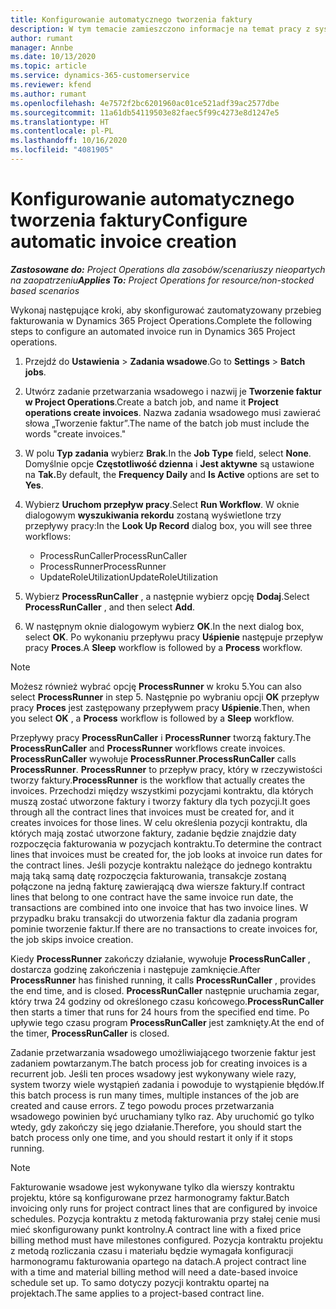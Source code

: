 ```yaml
---
title: Konfigurowanie automatycznego tworzenia faktury
description: W tym temacie zamieszczono informacje na temat pracy z systemem na żywo w celu automatycznego generowania faktur.
author: rumant
manager: Annbe
ms.date: 10/13/2020
ms.topic: article
ms.service: dynamics-365-customerservice
ms.reviewer: kfend
ms.author: rumant
ms.openlocfilehash: 4e7572f2bc6201960ac01ce521adf39ac2577dbe
ms.sourcegitcommit: 11a61db54119503e82faec5f99c4273e8d1247e5
ms.translationtype: HT
ms.contentlocale: pl-PL
ms.lasthandoff: 10/16/2020
ms.locfileid: "4081905"
---
```

# <a name="configure-automatic-invoice-creation"></a><span data-ttu-id="1c77c-103">Konfigurowanie automatycznego tworzenia faktury</span><span class="sxs-lookup"><span data-stu-id="1c77c-103">Configure automatic invoice creation</span></span>

<span data-ttu-id="1c77c-104">_**Zastosowane do:** Project Operations dla zasobów/scenariuszy nieopartych na zaopatrzeniu_</span><span class="sxs-lookup"><span data-stu-id="1c77c-104">_**Applies To:** Project Operations for resource/non-stocked based scenarios_</span></span>


<span data-ttu-id="1c77c-105">Wykonaj następujące kroki, aby skonfigurować zautomatyzowany przebieg fakturowania w Dynamics 365 Project Operations.</span><span class="sxs-lookup"><span data-stu-id="1c77c-105">Complete the following steps to configure an automated invoice run in Dynamics 365 Project operations.</span></span>

1. <span data-ttu-id="1c77c-106">Przejdź do **Ustawienia** > **Zadania wsadowe**.</span><span class="sxs-lookup"><span data-stu-id="1c77c-106">Go to **Settings** > **Batch jobs**.</span></span>
2. <span data-ttu-id="1c77c-107">Utwórz zadanie przetwarzania wsadowego i nazwij je **Tworzenie faktur w Project Operations**.</span><span class="sxs-lookup"><span data-stu-id="1c77c-107">Create a batch job, and name it **Project operations create invoices**.</span></span> <span data-ttu-id="1c77c-108">Nazwa zadania wsadowego musi zawierać słowa „Tworzenie faktur”.</span><span class="sxs-lookup"><span data-stu-id="1c77c-108">The name of the batch job must include the words "create invoices."</span></span>
3. <span data-ttu-id="1c77c-109">W polu **Typ zadania** wybierz **Brak**.</span><span class="sxs-lookup"><span data-stu-id="1c77c-109">In the **Job Type** field, select **None**.</span></span> <span data-ttu-id="1c77c-110">Domyślnie opcje **Częstotliwość dzienna** i **Jest aktywne** są ustawione na **Tak.**</span><span class="sxs-lookup"><span data-stu-id="1c77c-110">By default, the **Frequency Daily** and **Is Active** options are set to **Yes**.</span></span>
4. <span data-ttu-id="1c77c-111">Wybierz **Uruchom przepływ pracy**.</span><span class="sxs-lookup"><span data-stu-id="1c77c-111">Select **Run Workflow**.</span></span> <span data-ttu-id="1c77c-112">W oknie dialogowym **wyszukiwania rekordu** zostaną wyświetlone trzy przepływy pracy:</span><span class="sxs-lookup"><span data-stu-id="1c77c-112">In the **Look Up Record** dialog box, you will see three workflows:</span></span>

    - <span data-ttu-id="1c77c-113">ProcessRunCaller</span><span class="sxs-lookup"><span data-stu-id="1c77c-113">ProcessRunCaller</span></span>
    - <span data-ttu-id="1c77c-114">ProcessRunner</span><span class="sxs-lookup"><span data-stu-id="1c77c-114">ProcessRunner</span></span>
    - <span data-ttu-id="1c77c-115">UpdateRoleUtilization</span><span class="sxs-lookup"><span data-stu-id="1c77c-115">UpdateRoleUtilization</span></span>

5. <span data-ttu-id="1c77c-116">Wybierz **ProcessRunCaller** , a następnie wybierz opcję **Dodaj**.</span><span class="sxs-lookup"><span data-stu-id="1c77c-116">Select **ProcessRunCaller** , and then select **Add**.</span></span>
6. <span data-ttu-id="1c77c-117">W następnym oknie dialogowym wybierz **OK**.</span><span class="sxs-lookup"><span data-stu-id="1c77c-117">In the next dialog box, select **OK**.</span></span> <span data-ttu-id="1c77c-118">Po wykonaniu przepływu pracy **Uśpienie** następuje przepływ pracy **Proces**.</span><span class="sxs-lookup"><span data-stu-id="1c77c-118">A **Sleep** workflow is followed by a **Process** workflow.</span></span>

  > [!NOTE]
  > <span data-ttu-id="1c77c-119">Możesz również wybrać opcję **ProcessRunner** w kroku 5.</span><span class="sxs-lookup"><span data-stu-id="1c77c-119">You can also select **ProcessRunner** in step 5.</span></span> <span data-ttu-id="1c77c-120">Następnie po wybraniu opcji **OK** przepływ pracy **Proces** jest zastępowany przepływem pracy **Uśpienie**.</span><span class="sxs-lookup"><span data-stu-id="1c77c-120">Then, when you select **OK** , a **Process** workflow is followed by a **Sleep** workflow.</span></span>

<span data-ttu-id="1c77c-121">Przepływy pracy **ProcessRunCaller** i **ProcessRunner** tworzą faktury.</span><span class="sxs-lookup"><span data-stu-id="1c77c-121">The **ProcessRunCaller** and **ProcessRunner** workflows create invoices.</span></span> <span data-ttu-id="1c77c-122">**ProcessRunCaller** wywołuje **ProcessRunner**.</span><span class="sxs-lookup"><span data-stu-id="1c77c-122">**ProcessRunCaller** calls **ProcessRunner**.</span></span> <span data-ttu-id="1c77c-123">**ProcessRunner** to przepływ pracy, który w rzeczywistości tworzy faktury.</span><span class="sxs-lookup"><span data-stu-id="1c77c-123">**ProcessRunner** is the workflow that actually creates the invoices.</span></span> <span data-ttu-id="1c77c-124">Przechodzi między wszystkimi pozycjami kontraktu, dla których muszą zostać utworzone faktury i tworzy faktury dla tych pozycji.</span><span class="sxs-lookup"><span data-stu-id="1c77c-124">It goes through all the contract lines that invoices must be created for, and it creates invoices for those lines.</span></span> <span data-ttu-id="1c77c-125">W celu określenia pozycji kontraktu, dla których mają zostać utworzone faktury, zadanie będzie znajdzie daty rozpoczęcia fakturowania w pozycjach kontraktu.</span><span class="sxs-lookup"><span data-stu-id="1c77c-125">To determine the contract lines that invoices must be created for, the job looks at invoice run dates for the contract lines.</span></span> <span data-ttu-id="1c77c-126">Jeśli pozycje kontraktu należące do jednego kontraktu mają taką samą datę rozpoczęcia fakturowania, transakcje zostaną połączone na jedną fakturę zawierającą dwa wiersze faktury.</span><span class="sxs-lookup"><span data-stu-id="1c77c-126">If contract lines that belong to one contract have the same invoice run date, the transactions are combined into one invoice that has two invoice lines.</span></span> <span data-ttu-id="1c77c-127">W przypadku braku transakcji do utworzenia faktur dla zadania program pominie tworzenie faktur.</span><span class="sxs-lookup"><span data-stu-id="1c77c-127">If there are no transactions to create invoices for, the job skips invoice creation.</span></span>

<span data-ttu-id="1c77c-128">Kiedy **ProcessRunner** zakończy działanie, wywołuje **ProcessRunCaller** , dostarcza godzinę zakończenia i następuje zamknięcie.</span><span class="sxs-lookup"><span data-stu-id="1c77c-128">After **ProcessRunner** has finished running, it calls **ProcessRunCaller** , provides the end time, and is closed.</span></span> <span data-ttu-id="1c77c-129">**ProcessRunCaller** następnie uruchamia zegar, który trwa 24 godziny od określonego czasu końcowego.</span><span class="sxs-lookup"><span data-stu-id="1c77c-129">**ProcessRunCaller** then starts a timer that runs for 24 hours from the specified end time.</span></span> <span data-ttu-id="1c77c-130">Po upływie tego czasu program **ProcessRunCaller** jest zamknięty.</span><span class="sxs-lookup"><span data-stu-id="1c77c-130">At the end of the timer, **ProcessRunCaller** is closed.</span></span>

<span data-ttu-id="1c77c-131">Zadanie przetwarzania wsadowego umożliwiającego tworzenie faktur jest zadaniem powtarzanym.</span><span class="sxs-lookup"><span data-stu-id="1c77c-131">The batch process job for creating invoices is a recurrent job.</span></span> <span data-ttu-id="1c77c-132">Jeśli ten proces wsadowy jest wykonywany wiele razy, system tworzy wiele wystąpień zadania i powoduje to wystąpienie błędów.</span><span class="sxs-lookup"><span data-stu-id="1c77c-132">If this batch process is run many times, multiple instances of the job are created and cause errors.</span></span> <span data-ttu-id="1c77c-133">Z tego powodu proces przetwarzania wsadowego powinien być uruchamiany tylko raz. Aby uruchomić go tylko wtedy, gdy zakończy się jego działanie.</span><span class="sxs-lookup"><span data-stu-id="1c77c-133">Therefore, you should start the batch process only one time, and you should restart it only if it stops running.</span></span>

> [!NOTE]
> <span data-ttu-id="1c77c-134">Fakturowanie wsadowe jest wykonywane tylko dla wierszy kontraktu projektu, które są konfigurowane przez harmonogramy faktur.</span><span class="sxs-lookup"><span data-stu-id="1c77c-134">Batch invoicing only runs for project contract lines that are configured by invoice schedules.</span></span> <span data-ttu-id="1c77c-135">Pozycja kontraktu z metodą fakturowania przy stałej cenie musi mieć skonfigurowany punkt kontrolny.</span><span class="sxs-lookup"><span data-stu-id="1c77c-135">A contract line with a fixed price billing method must have milestones configured.</span></span> <span data-ttu-id="1c77c-136">Pozycja kontraktu projektu z metodą rozliczania czasu i materiału będzie wymagała konfiguracji harmonogramu fakturowania opartego na datach.</span><span class="sxs-lookup"><span data-stu-id="1c77c-136">A project contract line with a time and material billing method will need a date-based invoice schedule set up.</span></span> <span data-ttu-id="1c77c-137">To samo dotyczy pozycji kontraktu opartej na projektach.</span><span class="sxs-lookup"><span data-stu-id="1c77c-137">The same applies to a project-based contract line.</span></span>     
